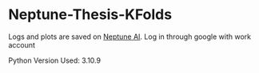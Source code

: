 # Neptune-Thesis-KFolds

Logs and plots are saved on [Neptune AI](https://neptune.ai/). Log in through google with work account

Python Version Used: 3.10.9
